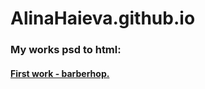 # **AlinaHaieva.github.io**

### My works psd to html:

#### [First work - barberhop.](http://AlinaHaieva.github.io/barbershop)

